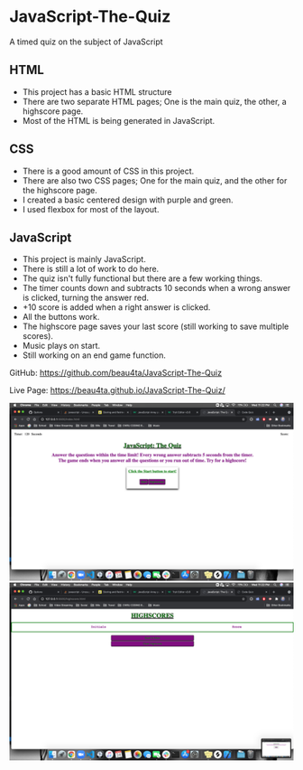 # JavaScript-The-Quiz
A timed quiz on the subject of JavaScript

## HTML
* This project has a basic HTML structure
* There are two separate HTML pages; One is the main quiz, the other, a highscore page.
* Most of the HTML is being generated in JavaScript.

## CSS
* There is a good amount of CSS in this project.
* There are also two CSS pages; One for the main quiz, and the other for the highscore page.
* I created a basic centered design with purple and green.
* I used flexbox for most of the layout.

## JavaScript
* This project is mainly JavaScript.
* There is still a lot of work to do here.
* The quiz isn't fully functional but there are a few working things.
* The timer counts down and subtracts 10 seconds when a wrong answer is clicked, turning the answer red.
* +10 score is added when a right answer is clicked.
* All the buttons work.
* The highscore page saves your last score (still working to save multiple scores).
* Music plays on start.
* Still working on an end game function.


GitHub: https://github.com/beau4ta/JavaScript-The-Quiz

Live Page: https://beau4ta.github.io/JavaScript-The-Quiz/

<img src="quizpic1.png">
<img src="quizpic2.png">